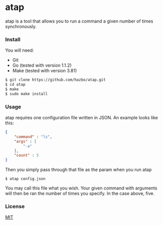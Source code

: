 atap
=====

atap is a tool that allows you to run a command
a given number of times synchronously.

### Install

You will need:

  - Git
  - Go (tested with version 1.1.2)
  - Make (tested with version 3.81)

```bash
$ git clone https://github.com/hazbo/atap.git
$ cd atap
$ make
$ sudo make install
```

### Usage

atap requires one configuration file written in JSON. An example
looks like this:

```json
{
	"command" : "ls",
	"args" : [
		"-a"
	],
	"count" : 5
}
```

Then you simply pass through that file as the param when you run atap

	$ atap config.json

You may call this file what you wish. Your given command with arguments
will then be ran the number of times you specify. In the case above, five.

### License

[MIT](https://github.com/hazbo/atap/blob/master/LICENSE)